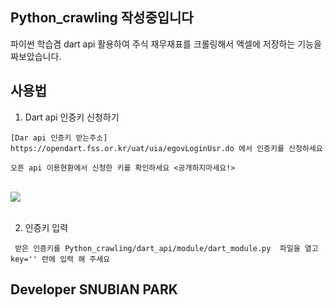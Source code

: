 ## Python_crawling 작성중입니다
파이썬 학습겸 dart api 활용하여 주식 재무재표를 크롤링해서 엑셀에 저장하는 기능을 짜보았습니다.

사용법
---------------------

1. Dart api 인증키 신청하기 

```
[Dar api 인증키 받는주소] https://opendart.fss.or.kr/uat/uia/egovLoginUsr.do 에서 인증키를 신청하세요

오픈 api 이용현환에서 신청한 키를 확인하세요 <공개하지마세요!>

```

<br>
<div>
<img src='https://user-images.githubusercontent.com/42140057/98386441-847d0800-2093-11eb-8d86-8c9571cb1886.png'>
</div>
<br>

2. 인증키 입력
```
 받은 인증키를 Python_crawling/dart_api/module/dart_module.py  파일을 열고 key='' 란에 입력 해 주세요
```

Developer SNUBIAN PARK
---------------------
